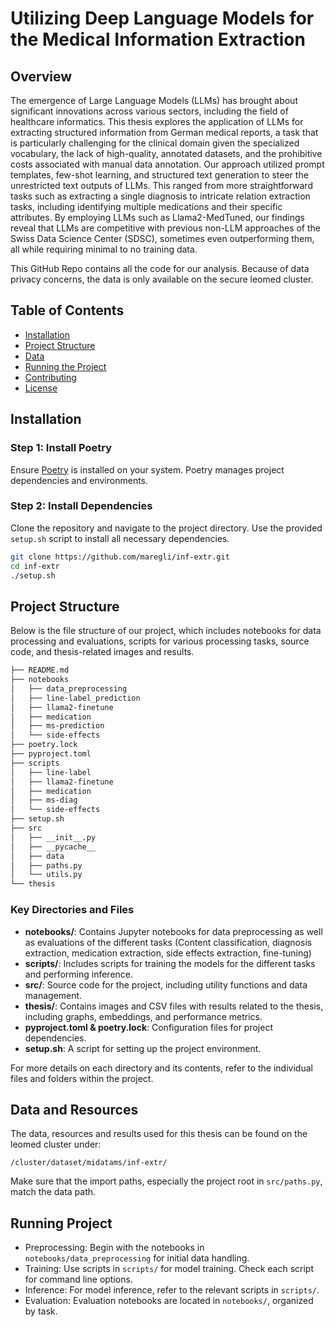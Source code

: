 # Utilizing Deep Language Models for the Medical Information Extraction

## Overview

The emergence of Large Language Models (LLMs) has brought about significant innovations across various sectors, including the field of healthcare informatics.  This thesis explores the application of LLMs for extracting structured information from German medical reports, a task that is particularly challenging for the clinical domain given the specialized vocabulary, the lack of high-quality, annotated datasets, and the prohibitive costs associated with manual data annotation. Our approach utilized prompt templates, few-shot learning, and structured text generation to steer the unrestricted text outputs of LLMs. This ranged from more straightforward tasks such as extracting a single diagnosis to intricate relation extraction tasks, including identifying multiple medications and their specific attributes. By employing LLMs such as Llama2-MedTuned, our findings reveal that LLMs are competitive with previous non-LLM approaches of the Swiss Data Science Center (SDSC), sometimes even outperforming them, all while requiring minimal to no training data.

This GitHub Repo contains all the code for our analysis. Because of data privacy concerns, the data is only available on the secure leomed cluster.

## Table of Contents

- [Installation](#installation)
- [Project Structure](#project-structure)
- [Data](#data)
- [Running the Project](#running-the-project)
- [Contributing](#contributing)
- [License](#license)

## Installation

### Step 1: Install Poetry

Ensure [Poetry](https://python-poetry.org/docs/) is installed on your system. Poetry manages project dependencies and environments.

### Step 2: Install Dependencies

Clone the repository and navigate to the project directory. Use the provided `setup.sh` script to install all necessary dependencies.

```bash
git clone https://github.com/maregli/inf-extr.git
cd inf-extr
./setup.sh
```

## Project Structure

Below is the file structure of our project, which includes notebooks for data processing and evaluations, scripts for various processing tasks, source code, and thesis-related images and results.

```bash
├── README.md
├── notebooks
│   ├── data_preprocessing
│   ├── line-label_prediction
│   ├── llama2-finetune
│   ├── medication
│   ├── ms-prediction
│   └── side-effects
├── poetry.lock
├── pyproject.toml
├── scripts
│   ├── line-label
│   ├── llama2-finetune
│   ├── medication
│   ├── ms-diag
│   └── side-effects
├── setup.sh
├── src
│   ├── __init__.py
│   ├── __pycache__
│   ├── data
│   ├── paths.py
│   └── utils.py
└── thesis
```

### Key Directories and Files

- **notebooks/**: Contains Jupyter notebooks for data preprocessing as well as evaluations of the different tasks (Content classification, diagnosis extraction, medication extraction, side effects extraction, fine-tuning)
- **scripts/**: Includes scripts for training the models for the different tasks and performing inference.
- **src/**: Source code for the project, including utility functions and data management.
- **thesis/**: Contains images and CSV files with results related to the thesis, including graphs, embeddings, and performance metrics.
- **pyproject.toml & poetry.lock**: Configuration files for project dependencies.
- **setup.sh**: A script for setting up the project environment.

For more details on each directory and its contents, refer to the individual files and folders within the project.

## Data and Resources

The data, resources and results used for this thesis can be found on the leomed cluster under:

```
/cluster/dataset/midatams/inf-extr/
```

Make sure that the import paths, especially the project root in ```src/paths.py```, match the data path.

## Running Project

- Preprocessing: Begin with the notebooks in `notebooks/data_preprocessing` for initial data handling.
- Training: Use scripts in `scripts/` for model training. Check each script for command line options.
- Inference: For model inference, refer to the relevant scripts in `scripts/`.
- Evaluation: Evaluation notebooks are located in `notebooks/`, organized by task.